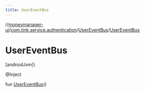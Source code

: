 ```yaml
---
title: UserEventBus
---
```

//[moneymanager-ui](../../../index.html)/[com.tink.service.authentication](../index.html)/[UserEventBus](index.html)/[UserEventBus](-user-event-bus.html)



# UserEventBus



[androidJvm]\




@Inject



fun [UserEventBus](-user-event-bus.html)()




